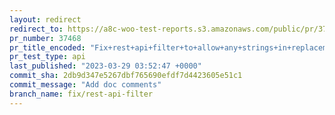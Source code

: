 ```yaml
---
layout: redirect
redirect_to: https://a8c-woo-test-reports.s3.amazonaws.com/public/pr/37468/api/index.html
pr_number: 37468
pr_title_encoded: "Fix+rest+api+filter+to+allow+any+strings+in+replacement"
pr_test_type: api
last_published: "2023-03-29 03:52:47 +0000"
commit_sha: 2db9d347e5267dbf765690efdf7d4423605e51c1
commit_message: "Add doc comments"
branch_name: fix/rest-api-filter
---
```

